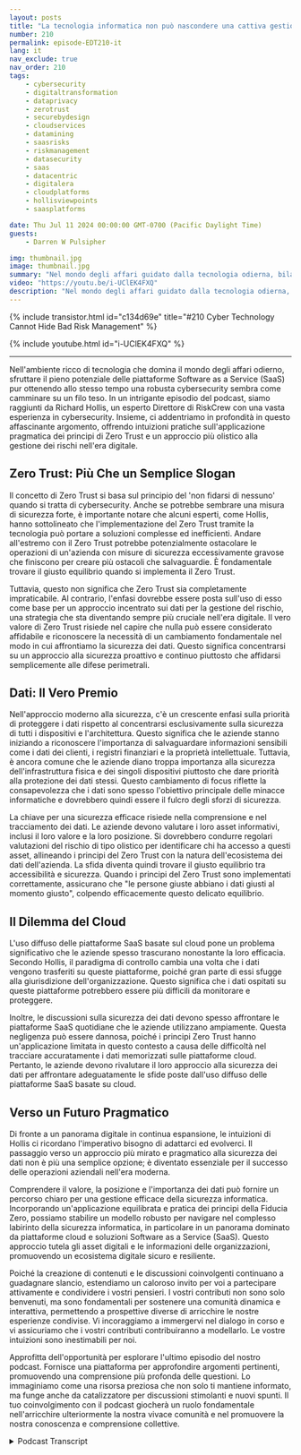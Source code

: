 ```yaml
---
layout: posts
title: "La tecnologia informatica non può nascondere una cattiva gestione del rischio"
number: 210
permalink: episode-EDT210-it
lang: it
nav_exclude: true
nav_order: 210
tags:
    - cybersecurity
    - digitaltransformation
    - dataprivacy
    - zerotrust
    - securebydesign
    - cloudservices
    - datamining
    - saasrisks
    - riskmanagement
    - datasecurity
    - saas
    - datacentric
    - digitalera
    - cloudplatforms
    - hollisviewpoints
    - saasplatforms

date: Thu Jul 11 2024 00:00:00 GMT-0700 (Pacific Daylight Time)
guests:
    - Darren W Pulsipher

img: thumbnail.jpg
image: thumbnail.jpg
summary: "Nel mondo degli affari guidato dalla tecnologia odierna, bilanciare l'uso delle piattaforme SaaS e mantenere un'ampia sicurezza cibernetica è come camminare su un filo teso. In questo episodio del podcast, chiacchieriamo con Richard Hollis, direttore di RiskCrew, sulla pratica applicazione dei principi Zero Trust e un approccio olistico alla gestione del rischio nell'era digitale. Esploriamo l'importanza della sicurezza incentrata sui dati, le sfide poste dalle piattaforme SaaS basate su cloud, e la necessità di evolvere le nostre strategie di sicurezza cibernetica."
video: "https://youtu.be/i-UClEK4FXQ"
description: "Nel mondo degli affari guidato dalla tecnologia odierna, bilanciare l'uso delle piattaforme SaaS e mantenere un'ampia sicurezza cibernetica è come camminare su un filo teso. In questo episodio del podcast, chiacchieriamo con Richard Hollis, direttore di RiskCrew, sulla pratica applicazione dei principi Zero Trust e un approccio olistico alla gestione del rischio nell'era digitale. Esploriamo l'importanza della sicurezza incentrata sui dati, le sfide poste dalle piattaforme SaaS basate su cloud, e la necessità di evolvere le nostre strategie di sicurezza cibernetica."
---
```


<div>
{% include transistor.html id="c134d69e" title="#210 Cyber Technology Cannot Hide Bad Risk Management" %}

{% include youtube.html id="i-UClEK4FXQ" %}
</div>

---

Nell'ambiente ricco di tecnologia che domina il mondo degli affari odierno, sfruttare il pieno potenziale delle piattaforme Software as a Service (SaaS) pur ottenendo allo stesso tempo una robusta cybersecurity sembra come camminare su un filo teso. In un intrigante episodio del podcast, siamo raggiunti da Richard Hollis, un esperto Direttore di RiskCrew con una vasta esperienza in cybersecurity. Insieme, ci addentriamo in profondità in questo affascinante argomento, offrendo intuizioni pratiche sull'applicazione pragmatica dei principi di Zero Trust e un approccio più olistico alla gestione dei rischi nell'era digitale.

## Zero Trust: Più Che un Semplice Slogan

Il concetto di Zero Trust si basa sul principio del 'non fidarsi di nessuno' quando si tratta di cybersecurity. Anche se potrebbe sembrare una misura di sicurezza forte, è importante notare che alcuni esperti, come Hollis, hanno sottolineato che l'implementazione del Zero Trust tramite la tecnologia può portare a soluzioni complesse ed inefficienti. Andare all'estremo con il Zero Trust potrebbe potenzialmente ostacolare le operazioni di un'azienda con misure di sicurezza eccessivamente gravose che finiscono per creare più ostacoli che salvaguardie. È fondamentale trovare il giusto equilibrio quando si implementa il Zero Trust.

Tuttavia, questo non significa che Zero Trust sia completamente impraticabile. Al contrario, l'enfasi dovrebbe essere posta sull'uso di esso come base per un approccio incentrato sui dati per la gestione del rischio, una strategia che sta diventando sempre più cruciale nell'era digitale. Il vero valore di Zero Trust risiede nel capire che nulla può essere considerato affidabile e riconoscere la necessità di un cambiamento fondamentale nel modo in cui affrontiamo la sicurezza dei dati. Questo significa concentrarsi su un approccio alla sicurezza proattivo e continuo piuttosto che affidarsi semplicemente alle difese perimetrali.

## Dati: Il Vero Premio

Nell'approccio moderno alla sicurezza, c'è un crescente enfasi sulla priorità di proteggere i dati rispetto al concentrarsi esclusivamente sulla sicurezza di tutti i dispositivi e l'architettura. Questo significa che le aziende stanno iniziando a riconoscere l'importanza di salvaguardare informazioni sensibili come i dati dei clienti, i registri finanziari e la proprietà intellettuale. Tuttavia, è ancora comune che le aziende diano troppa importanza alla sicurezza dell'infrastruttura fisica e dei singoli dispositivi piuttosto che dare priorità alla protezione dei dati stessi. Questo cambiamento di focus riflette la consapevolezza che i dati sono spesso l'obiettivo principale delle minacce informatiche e dovrebbero quindi essere il fulcro degli sforzi di sicurezza.

La chiave per una sicurezza efficace risiede nella comprensione e nel tracciamento dei dati. Le aziende devono valutare i loro asset informativi, inclusi il loro valore e la loro posizione. Si dovrebbero condurre regolari valutazioni del rischio di tipo olistico per identificare chi ha accesso a questi asset, allineando i principi del Zero Trust con la natura dell'ecosistema dei dati dell'azienda. La sfida diventa quindi trovare il giusto equilibrio tra accessibilità e sicurezza. Quando i principi del Zero Trust sono implementati correttamente, assicurano che "le persone giuste abbiano i dati giusti al momento giusto", colpendo efficacemente questo delicato equilibrio.

## Il Dilemma del Cloud

L'uso diffuso delle piattaforme SaaS basate sul cloud pone un problema significativo che le aziende spesso trascurano nonostante la loro efficacia. Secondo Hollis, il paradigma di controllo cambia una volta che i dati vengono trasferiti su queste piattaforme, poiché gran parte di essi sfugge alla giurisdizione dell'organizzazione. Questo significa che i dati ospitati su queste piattaforme potrebbero essere più difficili da monitorare e proteggere.

Inoltre, le discussioni sulla sicurezza dei dati devono spesso affrontare le piattaforme SaaS quotidiane che le aziende utilizzano ampiamente. Questa negligenza può essere dannosa, poiché i principi Zero Trust hanno un'applicazione limitata in questo contesto a causa delle difficoltà nel tracciare accuratamente i dati memorizzati sulle piattaforme cloud. Pertanto, le aziende devono rivalutare il loro approccio alla sicurezza dei dati per affrontare adeguatamente le sfide poste dall'uso diffuso delle piattaforme SaaS basate su cloud.

## Verso un Futuro Pragmatico

Di fronte a un panorama digitale in continua espansione, le intuizioni di Hollis ci ricordano l'imperativo bisogno di adattarci ed evolverci. Il passaggio verso un approccio più mirato e pragmatico alla sicurezza dei dati non è più una semplice opzione; è diventato essenziale per il successo delle operazioni aziendali nell'era moderna.

Comprendere il valore, la posizione e l'importanza dei dati può fornire un percorso chiaro per una gestione efficace della sicurezza informatica. Incorporando un'applicazione equilibrata e pratica dei principi della Fiducia Zero, possiamo stabilire un modello robusto per navigare nel complesso labirinto della sicurezza informatica, in particolare in un panorama dominato da piattaforme cloud e soluzioni Software as a Service (SaaS). Questo approccio tutela gli asset digitali e le informazioni delle organizzazioni, promuovendo un ecosistema digitale sicuro e resiliente.

Poiché la creazione di contenuti e le discussioni coinvolgenti continuano a guadagnare slancio, estendiamo un caloroso invito per voi a partecipare attivamente e condividere i vostri pensieri. I vostri contributi non sono solo benvenuti, ma sono fondamentali per sostenere una comunità dinamica e interattiva, permettendo a prospettive diverse di arricchire le nostre esperienze condivise. Vi incoraggiamo a immergervi nel dialogo in corso e vi assicuriamo che i vostri contributi contribuiranno a modellarlo. Le vostre intuizioni sono inestimabili per noi.

Approfitta dell'opportunità per esplorare l'ultimo episodio del nostro podcast. Fornisce una piattaforma per approfondire argomenti pertinenti, promuovendo una comprensione più profonda delle questioni. Lo immaginiamo come una risorsa preziosa che non solo ti mantiene informato, ma funge anche da catalizzatore per discussioni stimolanti e nuovi spunti. Il tuo coinvolgimento con il podcast giocherà un ruolo fondamentale nell'arricchire ulteriormente la nostra vivace comunità e nel promuovere la nostra conoscenza e comprensione collettive.



<details>
<summary> Podcast Transcript </summary>

<p></p>

</details>
